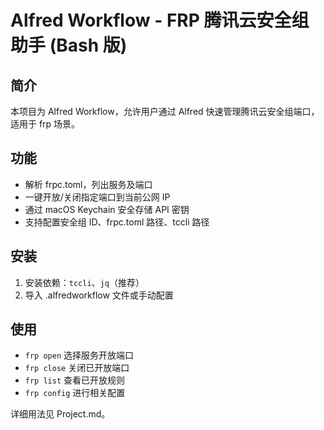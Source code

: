 # Alfred Workflow - FRP 腾讯云安全组助手 (Bash 版)

## 简介
本项目为 Alfred Workflow，允许用户通过 Alfred 快速管理腾讯云安全组端口，适用于 frp 场景。

## 功能
- 解析 frpc.toml，列出服务及端口
- 一键开放/关闭指定端口到当前公网 IP
- 通过 macOS Keychain 安全存储 API 密钥
- 支持配置安全组 ID、frpc.toml 路径、tccli 路径

## 安装
1. 安装依赖：`tccli`、`jq`（推荐）
2. 导入 .alfredworkflow 文件或手动配置

## 使用
- `frp open` 选择服务开放端口
- `frp close` 关闭已开放端口
- `frp list` 查看已开放规则
- `frp config` 进行相关配置

详细用法见 Project.md。
